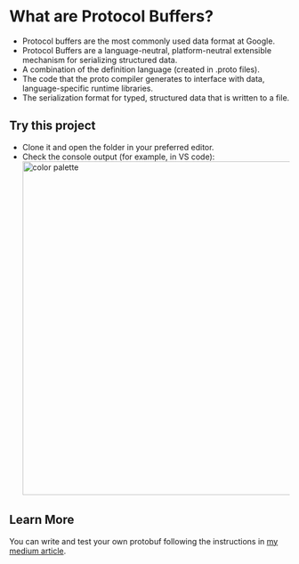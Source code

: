 # What are Protocol Buffers?
- Protocol buffers are the most commonly used data format at Google.
- Protocol Buffers are a language-neutral, platform-neutral extensible mechanism for serializing structured data.
- A combination of the definition language (created in .proto files).
- The code that the proto compiler generates to interface with data, language-specific runtime libraries.
- The serialization format for typed, structured data that is written to a file.

## Try this project

- Clone it and open the folder in your preferred editor.
- Check the console output (for example, in VS code):
  <img width="600" alt="color palette" src="../media/log-results.png?raw=true" />

## Learn More

You can write and test your own protobuf following the instructions in [my medium article](https://medium.com/@Makoto_29712/write-your-first-protocol-buffer-protobuf-c4fe13cdc769).
